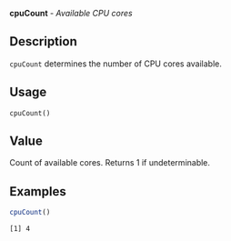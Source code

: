 **cpuCount** - *Available CPU cores*

Description
--------------------

`cpuCount` determines the number of CPU cores available.


Usage
--------------------
```
cpuCount()
```



Value
-------------------

Count of available cores. Returns 1 if undeterminable.



Examples
-------------------

```R
cpuCount()
```


```
[1] 4

```




